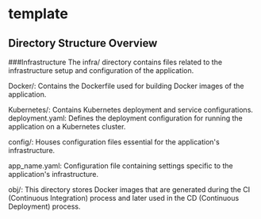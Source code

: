 # template

## Directory Structure Overview

###Infrastructure
The infra/ directory contains files related to the infrastructure setup and configuration of the application.

Docker/: Contains the Dockerfile used for building Docker images of the application.

Kubernetes/: Contains Kubernetes deployment and service configurations.
deployment.yaml: Defines the deployment configuration for running the application on a Kubernetes cluster.

config/: Houses configuration files essential for the application's infrastructure.

app_name.yaml: Configuration file containing settings specific to the application's infrastructure.

obj/: This directory stores Docker images that are generated during the CI (Continuous Integration) process and later used in the CD (Continuous Deployment) process.
